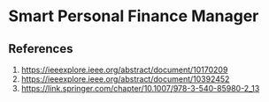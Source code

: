 # Smart Personal Finance Manager
## References
1. https://ieeexplore.ieee.org/abstract/document/10170209
2. https://ieeexplore.ieee.org/abstract/document/10392452
3. https://link.springer.com/chapter/10.1007/978-3-540-85980-2_13